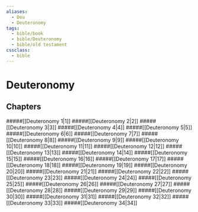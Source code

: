 ```yaml
---
aliases:
  - Deu
  - Deuteronomy
tags:
  - bible/book
  - bible/Deuteronomy
  - bible/old testament
cssclass:
  - bible
---
```


# Deuteronomy

## Chapters

#####[[Deuteronomy 1|1]]
#####[[Deuteronomy 2|2]]
#####[[Deuteronomy 3|3]]
#####[[Deuteronomy 4|4]]
#####[[Deuteronomy 5|5]]
#####[[Deuteronomy 6|6]]
#####[[Deuteronomy 7|7]]
#####[[Deuteronomy 8|8]]
#####[[Deuteronomy 9|9]]
#####[[Deuteronomy 10|10]]
#####[[Deuteronomy 11|11]]
#####[[Deuteronomy 12|12]]
#####[[Deuteronomy 13|13]]
#####[[Deuteronomy 14|14]]
#####[[Deuteronomy 15|15]]
#####[[Deuteronomy 16|16]]
#####[[Deuteronomy 17|17]]
#####[[Deuteronomy 18|18]]
#####[[Deuteronomy 19|19]]
#####[[Deuteronomy 20|20]]
#####[[Deuteronomy 21|21]]
#####[[Deuteronomy 22|22]]
#####[[Deuteronomy 23|23]]
#####[[Deuteronomy 24|24]]
#####[[Deuteronomy 25|25]]
#####[[Deuteronomy 26|26]]
#####[[Deuteronomy 27|27]]
#####[[Deuteronomy 28|28]]
#####[[Deuteronomy 29|29]]
#####[[Deuteronomy 30|30]]
#####[[Deuteronomy 31|31]]
#####[[Deuteronomy 32|32]]
#####[[Deuteronomy 33|33]]
#####[[Deuteronomy 34|34]]
